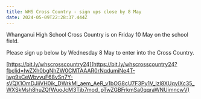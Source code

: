 ```yaml
---
title: WHS Cross Country - sign ups close by 8 May
date: 2024-05-09T22:28:37.444Z
---
```

Whanganui High School Cross Country is on Friday 10 May on the school field. 

Please sign up below by Wednesday 8 May to enter into the Cross Country.

[https://bit.ly/whscrosscountry24](https://bit.ly/whscrosscountry24?fbclid=IwZXh0bgNhZW0CMTAAAR0rNqdumiNe4T-lwg9sCeWbvyuF68vSn7Y-sVQX1OmDJiiVH0ik_DWrkMI_aem_AeR_v1bOG8cU7F3Py1V_lzl8XUqyIXc35_WXSkMsh8huZQfWuoJcM3Tjb7mod_pTwZGBFrkmSa0qqraWNUimncwV)